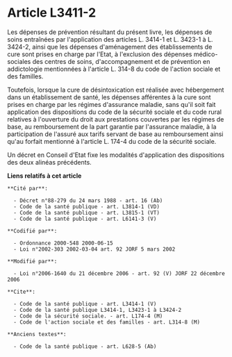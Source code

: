 # Article L3411-2

Les dépenses de prévention résultant du présent livre, les dépenses de soins entraînées par l'application des articles L.
3414-1 et L. 3423-1 à L. 3424-2, ainsi que les dépenses d'aménagement des établissements de cure sont prises en charge par
l'Etat, à l'exclusion des dépenses médico-sociales des centres de soins, d'accompagnement et de prévention en addictologie
mentionnées à l'article L. 314-8 du code de l'action sociale et des familles.

Toutefois, lorsque la cure de désintoxication est réalisée avec hébergement dans un établissement de santé, les dépenses
afférentes à la cure sont prises en charge par les régimes d'assurance maladie, sans qu'il soit fait application des
dispositions du code de la sécurité sociale et du code rural relatives à l'ouverture du droit aux prestations couvertes par
les régimes de base, au remboursement de la part garantie par l'assurance maladie, à la participation de l'assuré aux tarifs
servant de base au remboursement ainsi qu'au forfait mentionné à l'article L. 174-4 du code de la sécurité sociale.

Un décret en Conseil d'Etat fixe les modalités d'application des dispositions des deux alinéas précédents.

**Liens relatifs à cet article**

	**Cité par**:

	  - Décret n°88-279 du 24 mars 1988 - art. 16 (Ab)
	  - Code de la santé publique - art. L3814-1 (VD)
	  - Code de la santé publique - art. L3815-1 (VT)
	  - Code de la santé publique - art. L6141-3 (V)

	**Codifié par**:

	  - Ordonnance 2000-548 2000-06-15
	  - Loi n°2002-303 2002-03-04 art. 92 JORF 5 mars 2002

	**Modifié par**:

	  - Loi n°2006-1640 du 21 décembre 2006 - art. 92 (V) JORF 22 décembre 2006

	**Cite**:

	  - Code de la santé publique - art. L3414-1 (V)
	  - Code de la santé publique L3414-1, L3423-1 à L3424-2
	  - Code de la sécurité sociale. - art. L174-4 (M)
	  - Code de l'action sociale et des familles - art. L314-8 (M)

	**Anciens textes**:

	  - Code de la santé publique - art. L628-5 (Ab)
